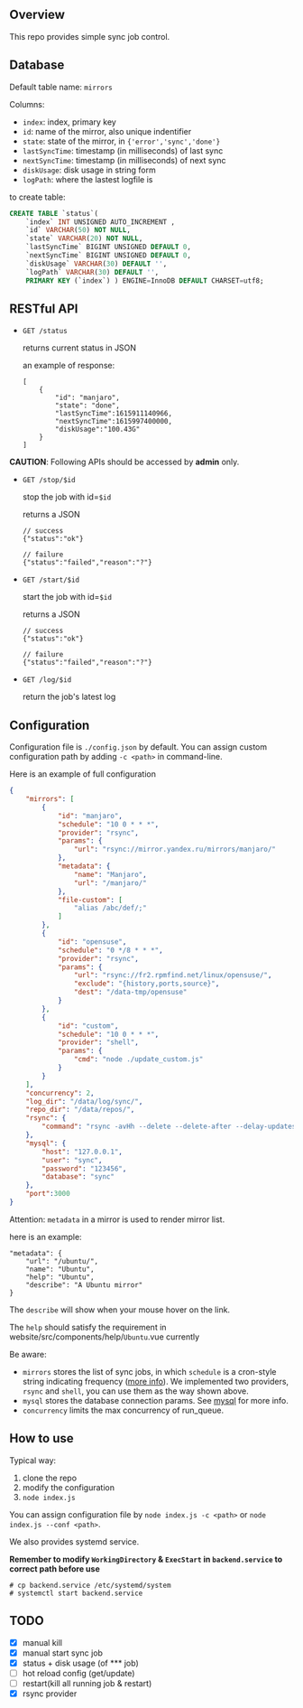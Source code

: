 ## Overview

This repo provides simple sync job control.

## Database

Default table name: `mirrors`

Columns:

* `index`: index, primary key
* `id`: name of the mirror, also unique indentifier
* `state`: state of the mirror, in `{'error','sync','done'}`
* `lastSyncTime`: timestamp (in milliseconds) of last sync
* `nextSyncTime`: timestamp (in milliseconds) of next sync
* `diskUsage`: disk usage in string form
* `logPath`: where the lastest logfile is

to create table:

```sql
CREATE TABLE `status`(
    `index` INT UNSIGNED AUTO_INCREMENT ,
    `id` VARCHAR(50) NOT NULL,
    `state` VARCHAR(20) NOT NULL,
    `lastSyncTime` BIGINT UNSIGNED DEFAULT 0,
    `nextSyncTime` BIGINT UNSIGNED DEFAULT 0,
    `diskUsage` VARCHAR(30) DEFAULT '',
    `logPath` VARCHAR(30) DEFAULT '',
    PRIMARY KEY (`index`) ) ENGINE=InnoDB DEFAULT CHARSET=utf8;
```

## RESTful API

* `GET /status` 
    
    returns current status in JSON

    an example of response:
    ```
    [
        {
            "id": "manjaro",
            "state": "done",
            "lastSyncTime":1615911140966,
            "nextSyncTime":1615997400000,
            "diskUsage":"100.43G"
        }
    ]
    ```

**CAUTION**: Following APIs should be accessed by **admin** only.

* `GET /stop/$id`
    
    stop the job with id=`$id`

    returns a JSON

    ```
    // success
    {"status":"ok"}

    // failure
    {"status":"failed","reason":"?"}
    ```

* `GET /start/$id`

    start the job with id=`$id`

    returns a JSON

    ```
    // success
    {"status":"ok"}

    // failure
    {"status":"failed","reason":"?"}
    ```

* `GET /log/$id`

    return the job's latest log

## Configuration

Configuration file is `./config.json` by default. You can assign custom configuration path by adding `-c <path>` in command-line.

Here is an example of full configuration
```json
{
    "mirrors": [
        {  
            "id": "manjaro",
            "schedule": "10 0 * * *",
            "provider": "rsync",
            "params": {
                "url": "rsync://mirror.yandex.ru/mirrors/manjaro/"
            },
            "metadata": {
                "name": "Manjaro",
                "url": "/manjaro/"
            },
            "file-custom": [
                "alias /abc/def/;"
            ]
        },
        {  
            "id": "opensuse",
            "schedule": "0 */8 * * *",
            "provider": "rsync",
            "params": {
                "url": "rsync://fr2.rpmfind.net/linux/opensuse/",
                "exclude": "{history,ports,source}",
                "dest": "/data-tmp/opensuse"
            }
        },
        {
            "id": "custom",
            "schedule": "10 0 * * *",
            "provider": "shell",
            "params": {
                "cmd": "node ./update_custom.js"
            }
        }
    ],
    "concurrency": 2,
    "log_dir": "/data/log/sync/",
    "repo_dir": "/data/repos/",
    "rsync": {
        "command": "rsync -avHh --delete --delete-after --delay-updates --safe-links --stats --no-o --no-g"
    },
    "mysql": {
        "host": "127.0.0.1",
        "user": "sync",
        "password": "123456",
        "database": "sync"
    },
    "port":3000
}
```

Attention: `metadata` in a mirror is used to render mirror list.

here is an example:

```
"metadata": {
    "url": "/ubuntu/",
    "name": "Ubuntu",
    "help": "Ubuntu",
    "describe": "A Ubuntu mirror"
}
```

The `describe` will show when your mouse hover on the link.

The `help` should satisfy the requirement in website/src/components/help/`Ubuntu`.vue currently

Be aware:

* `mirrors` stores the list of sync jobs, in which `schedule` is a cron-style string indicating frequency ([more info](https://github.com/node-schedule/node-schedule)). We implemented two providers, `rsync` and `shell`, you can use them as the way shown above.
* `mysql` stores the database connection params. See [mysql](https://www.npmjs.com/package/mysql) for more info.
* `concurrency` limits the max concurrency of run_queue.

## How to use

Typical way:

1. clone the repo
2. modify the configuration
3. `node index.js`

You can assign configuration file by `node index.js -c <path>` or `node index.js --conf <path>`.

We also provides systemd service.

**Remember to modify `WorkingDirectory` & `ExecStart` in `backend.service` to correct path before use**

```
# cp backend.service /etc/systemd/system
# systemctl start backend.service
```

## TODO

- [x] manual kill
- [x] manual start sync job
- [x] status + disk usage (of *** job)
- [ ] hot reload config (get/update)
- [ ] restart(kill all running job & restart)
- [x] rsync provider
